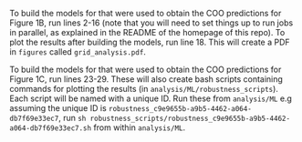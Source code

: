 To build the models for that were used to obtain the COO predictions for Figure 1B, run lines 2-16 (note that you will need to set things up to run jobs in parallel, as explained in the README of the homepage of this repo). To plot the results after building the models, run line 18. This will create a PDF in `figures` called `grid_analysis.pdf`.

To build the models for that were used to obtain the COO predictions for Figure 1C, run lines 23-29. These will also create bash scripts containing commands for plotting the results (in `analysis/ML/robustness_scripts`). Each script will be named with a unique ID. Run these from `analysis/ML` e.g assuming the unique ID is `robustness_c9e9655b-a9b5-4462-a064-db7f69e33ec7`, run `sh robustness_scripts/robustness_c9e9655b-a9b5-4462-a064-db7f69e33ec7.sh` from within `analysis/ML`. 



